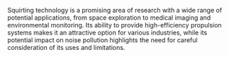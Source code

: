 Squirting technology is a promising area of research with a wide range of potential applications, from space exploration to medical imaging and environmental monitoring. Its ability to provide high-efficiency propulsion systems makes it an attractive option for various industries, while its potential impact on noise pollution highlights the need for careful consideration of its uses and limitations.